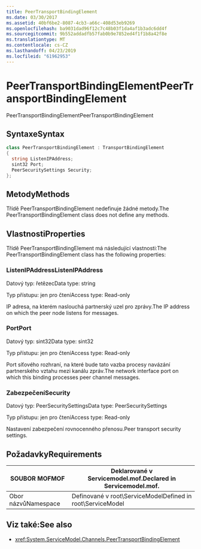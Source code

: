 ```yaml
---
title: PeerTransportBindingElement
ms.date: 03/30/2017
ms.assetid: 40bf6be2-8087-4cb3-a66c-408d53eb9269
ms.openlocfilehash: ba9031dad96f12c7c48b03f1da4af1b3adc6dd4f
ms.sourcegitcommit: 9b552addadfb57fab0b9e7852ed4f1f1b8a42f8e
ms.translationtype: MT
ms.contentlocale: cs-CZ
ms.lasthandoff: 04/23/2019
ms.locfileid: "61962953"
---
```

# <a name="peertransportbindingelement"></a><span data-ttu-id="74580-102">PeerTransportBindingElement</span><span class="sxs-lookup"><span data-stu-id="74580-102">PeerTransportBindingElement</span></span>
<span data-ttu-id="74580-103">PeerTransportBindingElement</span><span class="sxs-lookup"><span data-stu-id="74580-103">PeerTransportBindingElement</span></span>  
  
## <a name="syntax"></a><span data-ttu-id="74580-104">Syntaxe</span><span class="sxs-lookup"><span data-stu-id="74580-104">Syntax</span></span>  
  
```csharp
class PeerTransportBindingElement : TransportBindingElement  
{  
  string ListenIPAddress;  
  sint32 Port;  
  PeerSecuritySettings Security;  
};  
```  
  
## <a name="methods"></a><span data-ttu-id="74580-105">Metody</span><span class="sxs-lookup"><span data-stu-id="74580-105">Methods</span></span>  
 <span data-ttu-id="74580-106">Třídě PeerTransportBindingElement nedefinuje žádné metody.</span><span class="sxs-lookup"><span data-stu-id="74580-106">The PeerTransportBindingElement class does not define any methods.</span></span>  
  
## <a name="properties"></a><span data-ttu-id="74580-107">Vlastnosti</span><span class="sxs-lookup"><span data-stu-id="74580-107">Properties</span></span>  
 <span data-ttu-id="74580-108">Třídě PeerTransportBindingElement má následující vlastnosti:</span><span class="sxs-lookup"><span data-stu-id="74580-108">The PeerTransportBindingElement class has the following properties:</span></span>  
  
### <a name="listenipaddress"></a><span data-ttu-id="74580-109">ListenIPAddress</span><span class="sxs-lookup"><span data-stu-id="74580-109">ListenIPAddress</span></span>  
 <span data-ttu-id="74580-110">Datový typ: řetězec</span><span class="sxs-lookup"><span data-stu-id="74580-110">Data type: string</span></span>  
  
 <span data-ttu-id="74580-111">Typ přístupu: jen pro čtení</span><span class="sxs-lookup"><span data-stu-id="74580-111">Access type: Read-only</span></span>  
  
 <span data-ttu-id="74580-112">IP adresa, na kterém naslouchá partnerský uzel pro zprávy.</span><span class="sxs-lookup"><span data-stu-id="74580-112">The IP address on which the peer node listens for messages.</span></span>  
  
### <a name="port"></a><span data-ttu-id="74580-113">Port</span><span class="sxs-lookup"><span data-stu-id="74580-113">Port</span></span>  
 <span data-ttu-id="74580-114">Datový typ: sint32</span><span class="sxs-lookup"><span data-stu-id="74580-114">Data type: sint32</span></span>  
  
 <span data-ttu-id="74580-115">Typ přístupu: jen pro čtení</span><span class="sxs-lookup"><span data-stu-id="74580-115">Access type: Read-only</span></span>  
  
 <span data-ttu-id="74580-116">Port síťového rozhraní, na které bude tato vazba procesy navázání partnerského vztahu mezi kanálu zpráv.</span><span class="sxs-lookup"><span data-stu-id="74580-116">The network interface port on which this binding processes peer channel messages.</span></span>  
  
### <a name="security"></a><span data-ttu-id="74580-117">Zabezpečení</span><span class="sxs-lookup"><span data-stu-id="74580-117">Security</span></span>  
 <span data-ttu-id="74580-118">Datový typ: PeerSecuritySettings</span><span class="sxs-lookup"><span data-stu-id="74580-118">Data type: PeerSecuritySettings</span></span>  
  
 <span data-ttu-id="74580-119">Typ přístupu: jen pro čtení</span><span class="sxs-lookup"><span data-stu-id="74580-119">Access type: Read-only</span></span>  
  
 <span data-ttu-id="74580-120">Nastavení zabezpečení rovnocenného přenosu.</span><span class="sxs-lookup"><span data-stu-id="74580-120">Peer transport security settings.</span></span>  
  
## <a name="requirements"></a><span data-ttu-id="74580-121">Požadavky</span><span class="sxs-lookup"><span data-stu-id="74580-121">Requirements</span></span>  
  
|<span data-ttu-id="74580-122">SOUBOR MOF</span><span class="sxs-lookup"><span data-stu-id="74580-122">MOF</span></span>|<span data-ttu-id="74580-123">Deklarované v Servicemodel.mof.</span><span class="sxs-lookup"><span data-stu-id="74580-123">Declared in Servicemodel.mof.</span></span>|  
|---------|-----------------------------------|  
|<span data-ttu-id="74580-124">Obor názvů</span><span class="sxs-lookup"><span data-stu-id="74580-124">Namespace</span></span>|<span data-ttu-id="74580-125">Definované v root\ServiceModel</span><span class="sxs-lookup"><span data-stu-id="74580-125">Defined in root\ServiceModel</span></span>|  
  
## <a name="see-also"></a><span data-ttu-id="74580-126">Viz také:</span><span class="sxs-lookup"><span data-stu-id="74580-126">See also</span></span>

- <xref:System.ServiceModel.Channels.PeerTransportBindingElement>
